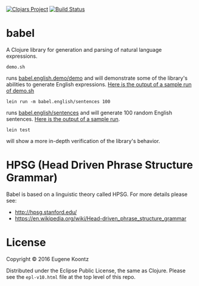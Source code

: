 [![Clojars Project](https://img.shields.io/clojars/v/babel.svg)](https://clojars.org/babel)
[![Build Status](https://secure.travis-ci.org/ekoontz/babel.png?branch=master)](http://travis-ci.org/ekoontz/babel)

# babel

A Clojure library for generation and parsing of natural language expressions.

```shell
demo.sh
```

runs
[babel.english.demo/demo](https://github.com/ekoontz/babel/blob/master/src/babel/english/demo.cljc)
and will demonstrate some of the library's abilities to generate
English expressions. [Here is the output of a sample run of
demo.sh](https://gist.github.com/ekoontz/57c332d85ccf47503666c72fe241cb14)

```shell
lein run -m babel.english/sentences 100
```

runs [babel.english/sentences](https://github.com/ekoontz/babel/blob/master/src/babel/english.cljc#L76) and will generate 100 random English sentences. [Here is the output of a sample run](https://gist.github.com/ekoontz/999b640014578b408437b97d5fdc7221).


```shell
lein test
```

will show a more in-depth verification of the library's behavior.

# HPSG (Head Driven Phrase Structure Grammar)

Babel is based on a linguistic theory called HPSG. For more details please see:

- http://hpsg.stanford.edu/
- https://en.wikipedia.org/wiki/Head-driven_phrase_structure_grammar

# License

Copyright © 2016 Eugene Koontz

Distributed under the Eclipse Public License, the same as Clojure.
Please see the `epl-v10.html` file at the top level of this repo.
